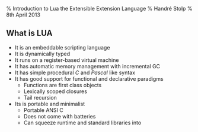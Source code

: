 % Introduction to Lua the Extensible Extension Language
% Handré Stolp
% 8th April 2013

What is LUA
--------------------------------------
* It is an embeddable scripting language
* It is dynamically typed
* It runs on a register-based virtual machine
* It has automatic memory management with incremental GC
* It has simple procedural _C_ and _Pascal_ like syntax
* It has good support for functional and declarative paradigms
    * Functions are first class objects
    * Lexically scoped closures
    * Tail recursion
* Its is portable and minimalist
	* Portable ANSI C
	* Does not come with batteries
	* Can squeeze runtime and standard libraries into 


